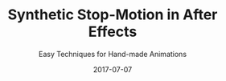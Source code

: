 ---
title: "Synthetic Stop-Motion in After Effects"
subtitle: "Easy Techniques for Hand-made Animations"
desc: "Learn to creatie a rich, human-looking, imperfect stop-motion look inside of After Effects—that means no cameras and no endless moving elements."
external_url: https://ttkb.me/synthetic-stop-motion
date: "2017-07-07"
image: "img/synthetic-stop-motion-thumb.png"
background_color: "#1165EB"
color: white
categories: ['Animation']
tags: ['After Effects', 'Stop Motion']
---